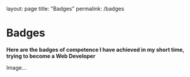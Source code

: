 layout: page
title: "Badges"
permalink: /badges

# Badges

**Here are the badges of competence I have achieved in my short time, trying to become a Web Developer**

Image...
